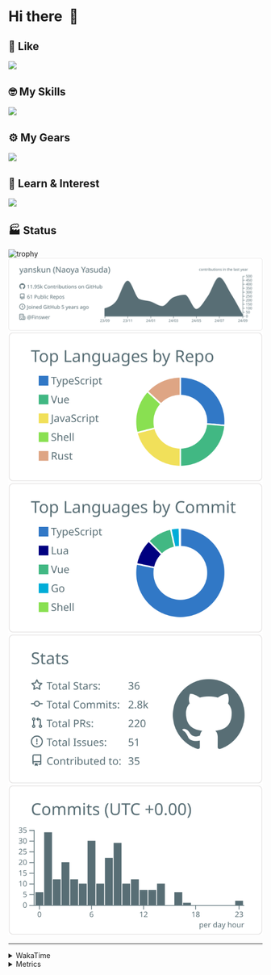 # Hi there&nbsp; :wave:

## 💌 Like
<img src="https://go-skill-icons.vercel.app/api/icons?i=github" />

## 🤓 My Skills
<img src="https://go-skill-icons.vercel.app/api/icons?i=js,ts,vue,nuxtjs,react,nextjs,go,lua,git" />

## ⚙️ My Gears
<img src="https://go-skill-icons.vercel.app/api/icons?i=neovim,vscode,githubcopilot,alacritty,tmux" />

## 📖 Learn & Interest
<img src="https://go-skill-icons.vercel.app/api/icons?i=rust,deno,css,zig,playwright,githubactions,storybook,netlify,eslint" />


<!-- https://github.com/ryo-ma/github-profile-trophy -->

## 🏭 Status

<img src="https://github-profile-trophy.vercel.app/?username=yanskun&theme=onedark&row=1" alt="trophy">

<!-- https://github.com/vn7n24fzkq/github-profile-summary-cards -->
<picture>
  <source media="(prefers-color-scheme: dark)" srcset="https://raw.githubusercontent.com/yanskun/yanskun/master/profile-summary-card-output/nord_dark/0-profile-details.svg">
 <img src="https://raw.githubusercontent.com/yanskun/yanskun/master/profile-summary-card-output/default/0-profile-details.svg">
</picture>
<br>
<picture>
  <source media="(prefers-color-scheme: dark)" srcset="https://raw.githubusercontent.com/yanskun/yanskun/master/profile-summary-card-output/nord_dark/1-repos-per-language.svg">
 <img src="https://raw.githubusercontent.com/yanskun/yanskun/master/profile-summary-card-output/default/1-repos-per-language.svg">
</picture>
<picture>
  <source media="(prefers-color-scheme: dark)" srcset="https://raw.githubusercontent.com/yanskun/yanskun/master/profile-summary-card-output/nord_dark/2-most-commit-language.svg">
 <img src="https://raw.githubusercontent.com/yanskun/yanskun/master/profile-summary-card-output/default/2-most-commit-language.svg">
</picture>
<br>
<picture>
  <source media="(prefers-color-scheme: dark)" srcset="https://raw.githubusercontent.com/yanskun/yanskun/master/profile-summary-card-output/nord_dark/3-stats.svg">
 <img src="https://raw.githubusercontent.com/yanskun/yanskun/master/profile-summary-card-output/default/3-stats.svg">
</picture>
<picture>
  <source media="(prefers-color-scheme: dark)" srcset="https://raw.githubusercontent.com/yanskun/yanskun/master/profile-summary-card-output/nord_dark/4-productive-time.svg">
 <img src="https://raw.githubusercontent.com/yanskun/yanskun/master/profile-summary-card-output/default/4-productive-time.svg">
</picture>

---

<details>
  <summary>WakaTime</summary>
<!--START_SECTION:waka-->
![Code Time](http://img.shields.io/badge/Code%20Time-1%2C190%20hrs%2022%20mins-blue)

**🐱 My GitHub Data** 

> 📦 135.4 kB Used in GitHub's Storage 
 > 
> 🏆 1,928 Contributions in the Year 2024
 > 
> 💼 Opted to Hire
 > 
> 📜 113 Public Repositories 
 > 
> 🔑 3 Private Repositories 
 > 
**I'm an Early 🐤** 

```text
🌞 Morning                4009 commits        ███░░░░░░░░░░░░░░░░░░░░░░   13.96 % 
🌆 Daytime                14441 commits       █████████████░░░░░░░░░░░░   50.30 % 
🌃 Evening                6814 commits        ██████░░░░░░░░░░░░░░░░░░░   23.73 % 
🌙 Night                  3445 commits        ███░░░░░░░░░░░░░░░░░░░░░░   12.00 % 
```
📅 **I'm Most Productive on Tuesday** 

```text
Monday                   3764 commits        ███░░░░░░░░░░░░░░░░░░░░░░   13.11 % 
Tuesday                  6361 commits        ██████░░░░░░░░░░░░░░░░░░░   22.16 % 
Wednesday                5022 commits        ████░░░░░░░░░░░░░░░░░░░░░   17.49 % 
Thursday                 5302 commits        █████░░░░░░░░░░░░░░░░░░░░   18.47 % 
Friday                   3939 commits        ███░░░░░░░░░░░░░░░░░░░░░░   13.72 % 
Saturday                 2011 commits        ██░░░░░░░░░░░░░░░░░░░░░░░   07.00 % 
Sunday                   2310 commits        ██░░░░░░░░░░░░░░░░░░░░░░░   08.05 % 
```


📊 **This Week I Spent My Time On** 

```text
🕑︎ Time Zone: Asia/Tokyo

💬 Programming Languages: 
TypeScript               24 hrs 46 mins      ████████████████████████░   94.56 % 
Protocol Buffer          33 mins             █░░░░░░░░░░░░░░░░░░░░░░░░   02.13 % 
Other                    11 mins             ░░░░░░░░░░░░░░░░░░░░░░░░░   00.73 % 
Go                       11 mins             ░░░░░░░░░░░░░░░░░░░░░░░░░   00.72 % 
Markdown                 11 mins             ░░░░░░░░░░░░░░░░░░░░░░░░░   00.71 % 

🔥 Editors: 
VS Code                  25 hrs 26 mins      ████████████████████████░   97.12 % 
Neovim                   45 mins             █░░░░░░░░░░░░░░░░░░░░░░░░   02.88 % 

💻 Operating System: 
Mac                      26 hrs 11 mins      █████████████████████████   100.00 % 
```


 Last Updated on 05/09/2024 06:13:59 UTC
<!--END_SECTION:waka-->
</details>

<details>
  <summary>Metrics</summary>
  <img src="https://github.com/yanskun/yanskun/blob/main/github-metrics.svg" alt="Metrics">
</details>
